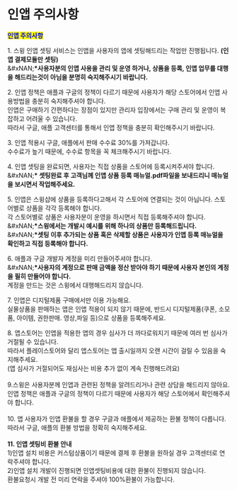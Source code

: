 # 인앱 주의사항

<mark style="color:blue;">**인앱 주의사항**</mark>

1\. 스윙 인앱 셋팅 서비스는 인앱을 사용자의 앱에 셋팅해드리는 작업만 진행됩니다. **(인앱 결제모듈만 셋팅)**\
&#xNAN;**\*사용자분의 인앱 사용을 관리 및 운영 하거나, 상품을 등록, 인앱 업무를 대행을 해드리는것이 아님을 분명히 숙지해주시기 바랍니다.**

2\. 인앱 정책은 애플과 구글의 정책이 다르기 때문에 사용자가 해당 스토어에서 인앱 사용방법을 충분히 숙지해주셔야 합니다.\
인앱은 구매하기 간편하다는 장점이 있지만 관리자 입장에서는 구매 관리 및 운영이 복잡하고 어려울 수 있습니다.\
따라서 구글, 애플 고객센터를 통해서 인앱 정책을 충분히 확인해주시기 바랍니다.

3\. 인앱 적용시 구글, 애플에서 판매 수수료 30%를 가져갑니다.\
수수료가 높기 때문에, 수수료 항목을 꼭 체크해주시기 바랍니다.

4\. 인앱 셋팅을 완료되면, 사용자는 직접 상품을 스토어에 등록시켜주셔야 합니다.\
&#xNAN;**\* 셋팅완료 후 고객님께 인앱 상품 등록 매뉴얼.pdf파일을 보내드리니 매뉴얼을 보시면서 작업해주세요.**&#x20;

5\. 인앱은 스윙샵에 상품을 등록하다고해서 각 스토어에 연결되는 것이 아닙니다. 스토어별로 상품을 각각 등록해야 합니다.\
각 스토어별로 상품은 사용자분이 운영을 하시면서 직접 등록해주셔야 합니다.\
&#xNAN;**\*스윙에서는 개발시 예시를 위해 하나의 상품만 등록해드립니다.** \
&#xNAN;**\*셋팅 이후 추가되는 상품 혹은 삭제할 상품은 사용자가 인앱 등록 매뉴얼을 확인하고 직접 등록해야 합니다.**

6\. 애플과 구글 개발자 계정을 미리 만들어주셔야 합니다.\
&#xNAN;**\*사용자의 계정으로 판매 금액을 정산 받아야 하기 때문에 사용자 본인의 계정을 필히 만들어야 합니다.** \
계정을 만드는 것은 스윙에서 대행해드리지 않습니다.

7\. 인앱은 디지털제품 구매에서만 이용 가능해요.\
실물상품을 판매하는 앱은 인앱 적용이 되지 않기 때문에, 반드시 디지털제품(쿠폰, 소모품, 아이템, 권한판매. 영상,파일 등)으로 상품을 등록해주세요.

8\. 앱스토어는 인앱을 적용한 앱의 경우 심사가 더 까다로워지기 때문에 여러 번 심사가 거절될 수 있습니다.\
따라서 플레이스토어와 달리 앱스토어는 앱 출시일까지 오랜 시간이 걸릴 수 있음을 숙지해주세요.\
(앱 심사가 거절되어도 재심사는 비용 추가 없이 계속 진행해드려요)\
\
9.스윙은 사용자분께 인앱과 관련된 정책을 알려드리거나 관련 상담을 해드리지 않아요.\
인앱 정책은 애플과 구글의 정책이 다르기 때문에 사용자가 해당 스토어에서 확인해주셔야 합니다.\
\
10\. 앱 사용자가 인앱 환불을 할 경우 구글과 애플에서 제공하는 환불 정책이 다릅니다.\
따라서 구글, 애플의 환불 방법을 정확히 숙지해주세요.\
\
**11. 인앱 셋팅비 환불 안내**\
1\)인앱 설치 비용은 커스텀상품이기 때문에 결제 후 환불을 원하실 경우 고객센터로 연락주셔야 합니다.\
2\)인앱 설치 개발이 진행되면 인앱셋팅비용에 대한 환불이 진행되지 않습니다.\
환불요청시 개발 전 미리 연락을 주셔야 100%환불이 가능합니다.
